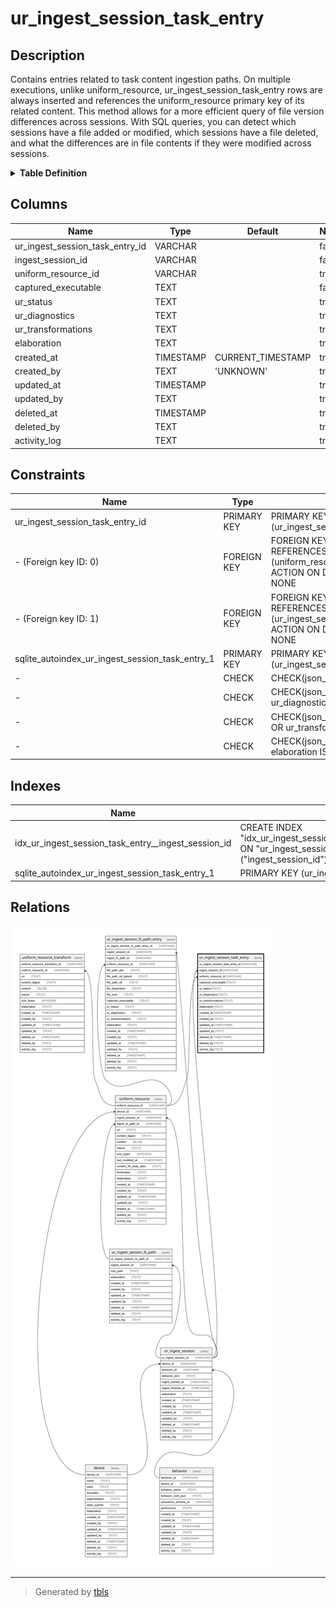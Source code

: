 # ur_ingest_session_task_entry

## Description

Contains entries related to task content ingestion paths. On multiple executions,  unlike uniform_resource, ur_ingest_session_task_entry rows are always inserted and  references the uniform_resource primary key of its related content.  This method allows for a more efficient query of file version differences across  sessions. With SQL queries, you can detect which sessions have a file added or modified,  which sessions have a file deleted, and what the differences are in file contents  if they were modified across sessions.

<details>
<summary><strong>Table Definition</strong></summary>

```sql
CREATE TABLE "ur_ingest_session_task_entry" (
    "ur_ingest_session_task_entry_id" VARCHAR PRIMARY KEY NOT NULL,
    "ingest_session_id" VARCHAR NOT NULL,
    "uniform_resource_id" VARCHAR,
    "captured_executable" TEXT CHECK(json_valid(captured_executable)) NOT NULL,
    "ur_status" TEXT,
    "ur_diagnostics" TEXT CHECK(json_valid(ur_diagnostics) OR ur_diagnostics IS NULL),
    "ur_transformations" TEXT CHECK(json_valid(ur_transformations) OR ur_transformations IS NULL),
    "elaboration" TEXT CHECK(json_valid(elaboration) OR elaboration IS NULL),
    "created_at" TIMESTAMP DEFAULT CURRENT_TIMESTAMP,
    "created_by" TEXT DEFAULT 'UNKNOWN',
    "updated_at" TIMESTAMP,
    "updated_by" TEXT,
    "deleted_at" TIMESTAMP,
    "deleted_by" TEXT,
    "activity_log" TEXT,
    FOREIGN KEY("ingest_session_id") REFERENCES "ur_ingest_session"("ur_ingest_session_id"),
    FOREIGN KEY("uniform_resource_id") REFERENCES "uniform_resource"("uniform_resource_id")
)
```

</details>

## Columns

| Name                            | Type      | Default           | Nullable | Parents                                   | Comment                                                 |
| ------------------------------- | --------- | ----------------- | -------- | ----------------------------------------- | ------------------------------------------------------- |
| ur_ingest_session_task_entry_id | VARCHAR   |                   | false    |                                           | {"isSqlDomainZodDescrMeta":true,"isVarChar":true}       |
| ingest_session_id               | VARCHAR   |                   | false    | [ur_ingest_session](ur_ingest_session.md) | {"isSqlDomainZodDescrMeta":true,"isVarChar":true}       |
| uniform_resource_id             | VARCHAR   |                   | true     | [uniform_resource](uniform_resource.md)   | {"isSqlDomainZodDescrMeta":true,"isVarChar":true}       |
| captured_executable             | TEXT      |                   | false    |                                           | {"isSqlDomainZodDescrMeta":true,"isJsonText":true}      |
| ur_status                       | TEXT      |                   | true     |                                           |                                                         |
| ur_diagnostics                  | TEXT      |                   | true     |                                           | {"isSqlDomainZodDescrMeta":true,"isJsonText":true}      |
| ur_transformations              | TEXT      |                   | true     |                                           | {"isSqlDomainZodDescrMeta":true,"isJsonText":true}      |
| elaboration                     | TEXT      |                   | true     |                                           | {"isSqlDomainZodDescrMeta":true,"isJsonText":true}      |
| created_at                      | TIMESTAMP | CURRENT_TIMESTAMP | true     |                                           |                                                         |
| created_by                      | TEXT      | 'UNKNOWN'         | true     |                                           |                                                         |
| updated_at                      | TIMESTAMP |                   | true     |                                           |                                                         |
| updated_by                      | TEXT      |                   | true     |                                           |                                                         |
| deleted_at                      | TIMESTAMP |                   | true     |                                           |                                                         |
| deleted_by                      | TEXT      |                   | true     |                                           |                                                         |
| activity_log                    | TEXT      |                   | true     |                                           | {"isSqlDomainZodDescrMeta":true,"isJsonSqlDomain":true} |

## Constraints

| Name                                            | Type        | Definition                                                                                                                             |
| ----------------------------------------------- | ----------- | -------------------------------------------------------------------------------------------------------------------------------------- |
| ur_ingest_session_task_entry_id                 | PRIMARY KEY | PRIMARY KEY (ur_ingest_session_task_entry_id)                                                                                          |
| - (Foreign key ID: 0)                           | FOREIGN KEY | FOREIGN KEY (uniform_resource_id) REFERENCES uniform_resource (uniform_resource_id) ON UPDATE NO ACTION ON DELETE NO ACTION MATCH NONE |
| - (Foreign key ID: 1)                           | FOREIGN KEY | FOREIGN KEY (ingest_session_id) REFERENCES ur_ingest_session (ur_ingest_session_id) ON UPDATE NO ACTION ON DELETE NO ACTION MATCH NONE |
| sqlite_autoindex_ur_ingest_session_task_entry_1 | PRIMARY KEY | PRIMARY KEY (ur_ingest_session_task_entry_id)                                                                                          |
| -                                               | CHECK       | CHECK(json_valid(captured_executable))                                                                                                 |
| -                                               | CHECK       | CHECK(json_valid(ur_diagnostics) OR ur_diagnostics IS NULL)                                                                            |
| -                                               | CHECK       | CHECK(json_valid(ur_transformations) OR ur_transformations IS NULL)                                                                    |
| -                                               | CHECK       | CHECK(json_valid(elaboration) OR elaboration IS NULL)                                                                                  |

## Indexes

| Name                                                | Definition                                                                                                                |
| --------------------------------------------------- | ------------------------------------------------------------------------------------------------------------------------- |
| idx_ur_ingest_session_task_entry__ingest_session_id | CREATE INDEX "idx_ur_ingest_session_task_entry__ingest_session_id" ON "ur_ingest_session_task_entry"("ingest_session_id") |
| sqlite_autoindex_ur_ingest_session_task_entry_1     | PRIMARY KEY (ur_ingest_session_task_entry_id)                                                                             |

## Relations

![er](ur_ingest_session_task_entry.svg)

---

> Generated by [tbls](https://github.com/k1LoW/tbls)
